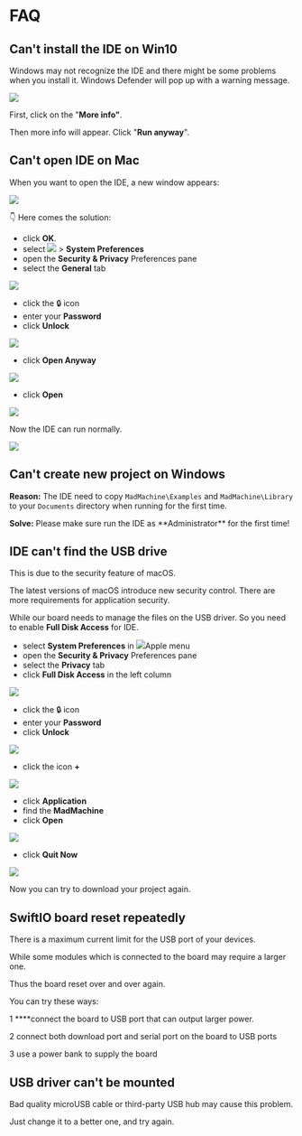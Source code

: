 # FAQ

## Can't install the IDE on Win10

Windows may not recognize the IDE and there might be some problems when you install it. Windows Defender will pop up with a warning message.

![](.gitbook/assets/windows-protected-your-pc-2.png)

First, click on the "**More info"**.

Then more info will appear. Click "**Run anyway**".

## Can't open IDE on Mac

When you want to open the IDE, a new window appears:

![](.gitbook/assets/xnip2020-07-24_15-02-58.jpg)

👇 Here comes the solution:

* click **OK**.
* select ![](https://help.apple.com/assets/5EF110D6680CE23B38350954/5EF110E3680CE23B3835095C/en_GB/e043ddf1a45711e13f0b30612db65e21.png) &gt; **System Preferences**
* open the **Security & Privacy** Preferences pane
* select the **General** tab

![](.gitbook/assets/xnip2020-07-24_15-05-19.jpg)

* click the 🔒 icon
* enter your **Password**
* click **Unlock**

![](.gitbook/assets/xnip2020-07-24_15-05-35.jpg)

* click **Open Anyway**

![](.gitbook/assets/xnip2020-07-24_15-06-09.jpg)

* click **Open**

![](.gitbook/assets/xnip2020-07-24_15-06-19.jpg)

Now the IDE can run normally.

![](.gitbook/assets/xnip2020-07-24_15-07-20.jpg)

## Can't create new project on Windows

**Reason:** The IDE need to copy `MadMachine\Examples` and `MadMachine\Library` to your `Documents` directory when running for the first time.

**Solve:** Please make sure run the IDE as \*\*Administrator\*\* for the first time!

## IDE can't find the USB drive

This is due to the security feature of macOS. 

The latest versions of macOS introduce new security control. There are more requirements for application security. 

While our board needs to manage the files on the USB driver. So you need to enable **Full Disk Access** for IDE.

* select **System Preferences** in ![](https://help.apple.com/assets/5EF110D6680CE23B38350954/5EF110E3680CE23B3835095C/en_GB/e043ddf1a45711e13f0b30612db65e21.png)Apple menu
* open the **Security & Privacy** Preferences pane
* select the **Privacy** tab
* click **Full Disk Access** in the left column

![](.gitbook/assets/xnip2020-07-21_17-36-32.jpg)

* click the 🔒 icon
* enter your **Password**
* click **Unlock**

![](.gitbook/assets/xnip2020-07-21_17-39-35.jpg)

* click the icon **+**

![](.gitbook/assets/xnip2020-07-21_17-44-20.jpg)

* click **Application**
* find the **MadMachine**
* click **Open**

![](.gitbook/assets/xnip2020-07-21_17-46-34.jpg)

* click **Quit Now**

![](.gitbook/assets/xnip2020-07-21_17-49-14.jpg)

Now you can try to download your project again.

## **SwiftIO board reset repeatedly**

There is a maximum current limit for the USB port of your devices.

While some modules which is connected to the board may require a larger one.

Thus the board reset over and over again.

You can try these ways:

1 ****connect the board to USB port that can output larger power.‌

2 connect both download port and serial port on the board to USB ports

3 use a power bank to supply the board

## **USB driver can't be mounted**

Bad quality microUSB cable or third-party USB hub may cause this problem.

Just change it to a better one, and try again.

